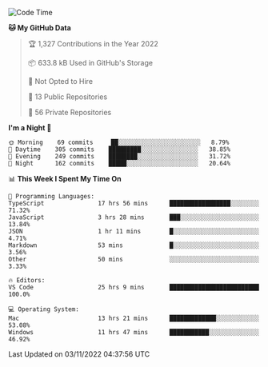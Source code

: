 <!--START_SECTION:waka-->
![Code Time](http://img.shields.io/badge/Code%20Time-3%2C236%20hrs%2047%20mins-blue)

**🐱 My GitHub Data** 

> 🏆 1,327 Contributions in the Year 2022
 > 
> 📦 633.8 kB Used in GitHub's Storage 
 > 
> 🚫 Not Opted to Hire
 > 
> 📜 13 Public Repositories 
 > 
> 🔑 56 Private Repositories  
 > 
**I'm a Night 🦉** 

```text
🌞 Morning    69 commits     ██░░░░░░░░░░░░░░░░░░░░░░░   8.79% 
🌆 Daytime    305 commits    █████████░░░░░░░░░░░░░░░░   38.85% 
🌃 Evening    249 commits    ████████░░░░░░░░░░░░░░░░░   31.72% 
🌙 Night      162 commits    █████░░░░░░░░░░░░░░░░░░░░   20.64%

```


📊 **This Week I Spent My Time On** 

```text
💬 Programming Languages: 
TypeScript               17 hrs 56 mins      █████████████████░░░░░░░░   71.32% 
JavaScript               3 hrs 28 mins       ███░░░░░░░░░░░░░░░░░░░░░░   13.84% 
JSON                     1 hr 11 mins        █░░░░░░░░░░░░░░░░░░░░░░░░   4.71% 
Markdown                 53 mins             █░░░░░░░░░░░░░░░░░░░░░░░░   3.56% 
Other                    50 mins             ░░░░░░░░░░░░░░░░░░░░░░░░░   3.33%

🔥 Editors: 
VS Code                  25 hrs 9 mins       █████████████████████████   100.0%

💻 Operating System: 
Mac                      13 hrs 21 mins      █████████████░░░░░░░░░░░░   53.08% 
Windows                  11 hrs 47 mins      ███████████░░░░░░░░░░░░░░   46.92%

```


 Last Updated on 03/11/2022 04:37:56 UTC
<!--END_SECTION:waka-->

